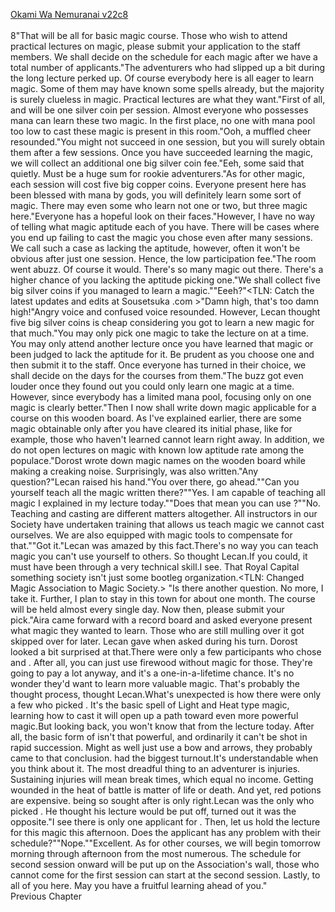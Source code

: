 [Okami Wa Nemuranai v22c8](https://www.sousetsuka.com/2020/06/okami-wa-nemuranai-228.html)
<br/><br/>
8"That will be all for basic magic course. Those who wish to attend practical lectures on magic, please submit your application to the staff members. We shall decide on the schedule for each magic after we have a total number of applicants."The adventurers who had slipped up a bit during the long lecture perked up. Of course everybody here is all eager to learn magic. Some of them may have known some spells already, but the majority is surely clueless in magic. Practical lectures are what they want."First of all, <Lamplight> and <Ignition> will be one silver coin per session. Almost everyone who possesses mana can learn these two magic. In the first place, no one with mana pool too low to cast these magic is present in this room."Ooh, a muffled cheer resounded."You might not succeed in one session, but you will surely obtain them after a few sessions. Once you have succeeded learning the magic, we will collect an additional one big silver coin fee."Eeh, some said that quietly. Must be a huge sum for rookie adventurers."As for other magic, each session will cost five big copper coins. Everyone present here has been blessed with mana by gods, you will definitely learn some sort of magic. There may even some who learn not one or two, but three magic here."Everyone has a hopeful look on their faces."However, I have no way of telling what magic aptitude each of you have. There will be cases where you end up failing to cast the magic you chose even after many sessions. We call such a case as lacking the aptitude, however, often it won't be obvious after just one session. Hence, the low participation fee."The room went abuzz. Of course it would. There's so many magic out there. There's a higher chance of you lacking the aptitude picking one."We shall collect five big silver coins if you managed to learn a magic.""Eeeh?"<TLN: Catch the latest updates and edits at Sousetsuka .com >"Damn high, that's too damn high!"Angry voice and confused voice resounded. However, Lecan thought five big silver coins is cheap considering you got to learn a new magic for that much."You may only pick one magic to take the lecture on at a time. You may only attend another lecture once you have learned that magic or been judged to lack the aptitude for it. Be prudent as you choose one and then submit it to the staff. Once everyone has turned in their choice, we shall decide on the days for the courses from them."The buzz got even louder once they found out you could only learn one magic at a time. However, since everybody has a limited mana pool, focusing only on one magic is clearly better."Then I now shall write down magic applicable for a course on this wooden board. As I've explained earlier, there are some magic obtainable only after you have cleared its initial phase, like for example, those who haven't learned <Flame Arrow> cannot learn <Flame Spear> right away. In addition, we do not open lectures on magic with known low aptitude rate among the populace."Dorost wrote down magic names on the wooden board while making a creaking noise. Surprisingly, <Recovery> was also written."Any question?"Lecan raised his hand."You over there, go ahead.""Can you yourself teach all the magic written there?""Yes. I am capable of teaching all magic I explained in my lecture today.""Does that mean you can use <Recovery>?""No. Teaching and casting are different matters altogether. All instructors in our Society have undertaken training that allows us teach magic we cannot cast ourselves. We are also equipped with magic tools to compensate for that.""Got it."Lecan was amazed by this fact.There's no way you can teach magic you can't use yourself to others. So thought Lecan.If you could, it must have been through a very technical skill.I see. That Royal Capital something society isn't just some bootleg organization.<TLN: Changed Magic Association to Magic Society.> "Is there another question. No more, I take it. Further, I plan to stay in this town for about one month. The course will be held almost every single day. Now then, please submit your pick."Aira came forward with a record board and asked everyone present what magic they wanted to learn. Those who are still mulling over it got skipped over for later. Lecan gave <Water Blade> when asked during his turn. Dorost looked a bit surprised at that.There were only a few participants who chose <Lamplight> and <Ignition>. After all, you can just use firewood without magic for those. They're going to pay a lot anyway, and it's a one-in-a-lifetime chance. It's no wonder they'd want to learn more valuable magic. That's probably the thought process, thought Lecan.What's unexpected is how there were only a few who picked <Flame Arrows>. It's the basic spell of Light and Heat type magic, learning how to cast it will open up a path toward even more powerful magic.But looking back, you won't know that from the lecture today. After all, the basic form of <Flame Arrow> isn't that powerful, and ordinarily it can't be shot in rapid succession. Might as well just use a bow and arrows, they probably came to that conclusion.<Recovery> had the biggest turnout.It's understandable when you think about it. The most dreadful thing to an adventurer is injuries. Sustaining injuries will mean break times, which equal no income. Getting wounded in the heat of battle is matter of life or death. And yet, red potions are expensive. <Recovery> being so sought after is only right.Lecan was the only who picked <Water Blade>. He thought his lecture would be put off, turned out it was the opposite."I see there is only one applicant for <Water Blade>. Then, let us hold the lecture for this magic this afternoon. Does the applicant has any problem with their schedule?""Nope.""Excellent. As for other courses, we will begin tomorrow morning through afternoon from the most numerous. The schedule for second session onward will be put up on the Association's wall, those who cannot come for the first session can start at the second session. Lastly, to all of you here. May you have a fruitful learning ahead of you."<br/>
Previous Chapter<br/>
